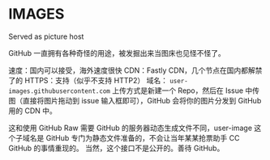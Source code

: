 # IMAGES
Served as picture host

GitHub 一直拥有各种奇怪的用途，被发掘出来当图床也见怪不怪了。

速度：国内可以接受，海外速度很快
CDN：Fastly CDN，几个节点在国内都解禁了的
HTTPS：支持（似乎不支持 HTTP2）
域名： `user-images.githubusercontent.com`
上传方式是新建一个 Repo，然后在 Issue 中传图（直接将图片拖动到 issue 输入框即可），GitHub 会将你的图片分发到 GitHub 用的 CDN 中。

这和使用 GitHub Raw 需要 GitHub 的服务器动态生成文件不同，user-image 这个子域名是 GitHub 专门为静态文件准备的，不会让当年某某抢票助手 CC GitHub 的事情重现的。 当然，这个接口不是公开的。善待 GitHub。


